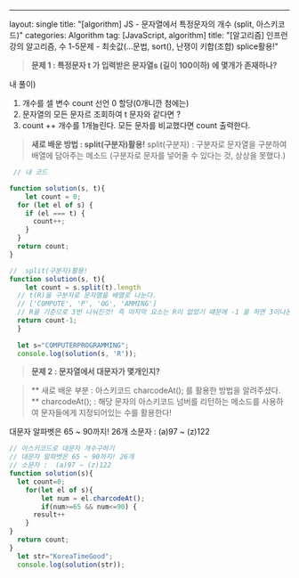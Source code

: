 ---
layout: single
title: "[algorithm] JS - 문자열에서 특정문자의 개수 (split, 아스키코드)"
categories: Algorithm
tag: [JavaScript, algorithm]
title: "[알고리즘] 인프런강의 알고리즘, 수 1-5문제 - 최솟값(...문법, sort(), 난쟁이 키합(조합) splice활용!"



> **문제 1 : 특정문자 t 가 입력받은 문자열s (길이 100이하) 에 몇개가 존재하나?**

내 풀이) 

1. 개수를 셀 변수 count 선언 0 할당(0개니깐 첨에는)
1. 문자열의 모든 문자르 조회하여 t 문자와 같다면 ? 
1. count ++ 개수를 1개늘린다. 모든 문자를 비교했다면 count 출력한다.

> **새로 배운 방법 : split(구분자)활용!**
> split(구분자) : 구분자로 문자열을 구분하여 배열에 담아주는 메소드 (구분자로  문자를 넣어줄 수 있다는 것, 상상을 못했다.)

```js
 // 내 코드

function solution(s, t){
	let count = 0;  
  for (let el of s) {
    if (el === t) {
      count++;
    }
  }
  return count;
}

//  split(구분자)활용!
function solution(s, t){
	let count = s.split(t).length
  // t(R)을 구분자로 문자열을 배열로 나눈다.  
  // ['COMPUTE', 'P', 'OG', 'AMMING']
  // R을 기준으로 3번 나눠진것! 즉 마지막 요소는 R이 없었기 떄문에 -1 을 하면 3이나온다.
  return count-1; 
  }
  
  let s="COMPUTERPROGRAMMING";
  console.log(solution(s, 'R')); 
```
> **문제  2 : 문자열에서 대문자가 몇개인지?**

> ** 새로 배운 부분 : 아스키코드 charcodeAt(); 를 활용한 방법을 알려주셨다. **
> charcodeAt();  : 해당 문자의 아스키코드 넘버를 리턴하는 메소드를 사용하여  문자들에게 지정되어있는 수를 활용한다! 

대문자 알파벳은 65 ~ 90까지! 26개
소문자 :  (a)97 ~ (z)122 
```js
// 아스키코드로 대문자 개수구하기
// 대문자 알파벳은 65 ~ 90까지! 26개
// 소문자 :  (a)97 ~ (z)122 
function solution(s){         
  let count=0;
	for(let el of s){
		let num = el.charcodeAt();
		if(num>=65 && num<=90) { 
      result++
    }
}
  return count; 
}
  let str="KoreaTimeGood";
  console.log(solution(str));
```
